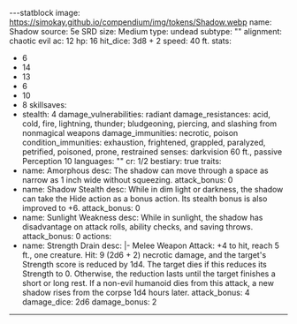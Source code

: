 
---statblock
image: https://simokay.github.io/compendium/img/tokens/Shadow.webp
name: Shadow
source: 5e SRD
size: Medium
type: undead
subtype: ""
alignment: chaotic evil
ac: 12
hp: 16
hit_dice: 3d8 + 2
speed: 40 ft.
stats:
  - 6
  - 14
  - 13
  - 6
  - 10
  - 8
skillsaves:
  - stealth: 4
damage_vulnerabilities: radiant
damage_resistances: acid, cold, fire, lightning, thunder; bludgeoning, piercing, and slashing from nonmagical weapons
damage_immunities: necrotic, poison
condition_immunities: exhaustion, frightened, grappled, paralyzed, petrified, poisoned, prone, restrained
senses: darkvision 60 ft., passive Perception 10
languages: ""
cr: 1/2
bestiary: true
traits:
  - name: Amorphous
    desc: The shadow can move through a space as narrow as 1 inch wide without squeezing.
    attack_bonus: 0
  - name: Shadow Stealth
    desc: While in dim light or darkness, the shadow can take the Hide action as a bonus action. Its stealth bonus is also improved to +6.
    attack_bonus: 0
  - name: Sunlight Weakness
    desc: While in sunlight, the shadow has disadvantage on attack rolls, ability checks, and saving throws.
    attack_bonus: 0
actions:
  - name: Strength Drain
    desc: |-
      Melee Weapon Attack: +4 to hit, reach 5 ft., one creature. Hit: 9 (2d6 + 2) necrotic damage, and the target's Strength score is reduced by 1d4. The target dies if this reduces its Strength to 0. Otherwise, the reduction lasts until the target finishes a short or long rest.
      If a non-evil humanoid dies from this attack, a new shadow rises from the corpse 1d4 hours later.
    attack_bonus: 4
    damage_dice: 2d6
    damage_bonus: 2

---
